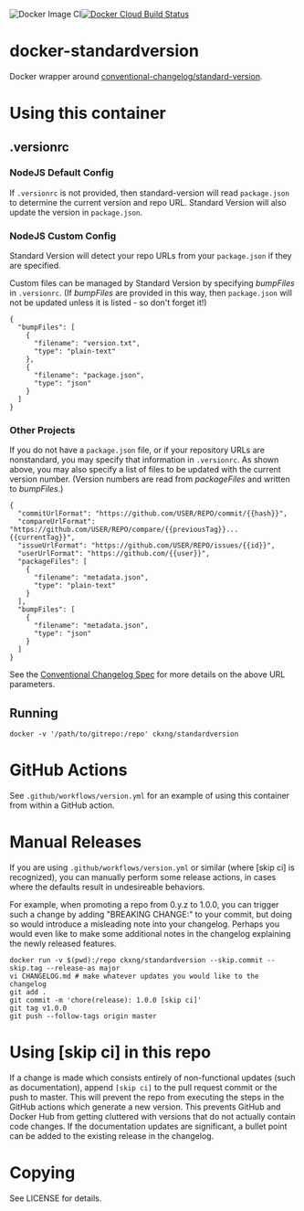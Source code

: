 ![Docker Image CI](https://github.com/ckxng/docker-standardversion/workflows/Docker%20Image%20CI/badge.svg)[![Docker Cloud Build Status](https://img.shields.io/docker/cloud/build/ckxng/standardversion)](https://hub.docker.com/r/ckxng/standardversion)

# docker-standardversion

Docker wrapper around [conventional-changelog/standard-version](https://github.com/conventional-changelog/standard-version).

# Using this container

## .versionrc

### NodeJS Default Config

If `.versionrc` is not provided, then standard-version will read `package.json` to determine the current version and repo URL. Standard Version will also update the version in `package.json`.

### NodeJS Custom Config

Standard Version will detect your repo URLs from your `package.json` if they are specified.

Custom files can be managed by Standard Version by specifying _bumpFiles_ in `.versionrc`. (If _bumpFiles_ are provided in this way, then `package.json` will not be updated unless it is listed - so don't forget it!)

    {
      "bumpFiles": [
        {
          "filename": "version.txt",
          "type": "plain-text"
        },
        {
          "filename": "package.json",
          "type": "json"
        }
      ]
    }

### Other Projects

If you do not have a `package.json` file, or if your repository URLs are nonstandard, you may specify that information in `.versionrc`. As shown above, you may also specify a list of files to be updated with the current version number. (Version numbers are read from _packageFiles_ and written to _bumpFiles_.)

    {
      "commitUrlFormat": "https://github.com/USER/REPO/commit/{{hash}}",
      "compareUrlFormat": "https://github.com/USER/REPO/compare/{{previousTag}}...{{currentTag}}",
      "issueUrlFormat": "https://github.com/USER/REPO/issues/{{id}}",
      "userUrlFormat": "https://github.com/{{user}}",
      "packageFiles": [
        {
          "filename": "metadata.json",
          "type": "plain-text"
        }
      ],
      "bumpFiles": [
        {
          "filename": "metadata.json",
          "type": "json"
        }
      ]
    }

See the [Conventional Changelog Spec](https://github.com/conventional-changelog/conventional-changelog-config-spec/blob/master/versions/2.1.0/README.md) for more details on the above URL parameters.

## Running

    docker -v '/path/to/gitrepo:/repo' ckxng/standardversion

# GitHub Actions

See `.github/workflows/version.yml` for an example of using this container from within a GitHub action.

# Manual Releases

If you are using `.github/workflows/version.yml` or similar (where [skip ci] is recognized), you can manually perform some release actions, in cases where the defaults result in undesireable behaviors.

For example, when promoting a repo from 0.y.z to 1.0.0, you can trigger such a change by adding "BREAKING CHANGE:" to your commit, but doing so would introduce a misleading note into your changelog.  Perhaps you would even like to make some additional notes in the changelog explaining the newly released features.

    docker run -v $(pwd):/repo ckxng/standardversion --skip.commit --skip.tag --release-as major
    vi CHANGELOG.md # make whatever updates you would like to the changelog
    git add .
    git commit -m 'chore(release): 1.0.0 [skip ci]'
    git tag v1.0.0
    git push --follow-tags origin master

# Using [skip ci] in this repo

If a change is made which consists entirely of non-functional updates (such as documentation), append `[skip ci]` to the pull request commit or the push to master.  This will prevent the repo from executing the steps in the GitHub actions which generate a new version.  This prevents GitHub and Docker Hub from getting cluttered with versions that do not actually contain code changes.  If the documentation updates are significant, a bullet point can be added to the existing release in the changelog.

# Copying

See LICENSE for details.
